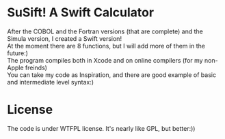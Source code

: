 # SuSift! A Swift Calculator
After the COBOL and the Fortran versions (that are complete) and the Simula version, I created a Swift version!<br>
At the moment there are 8 functions, but I will add more of them in the future:)<br>
The program compiles both in Xcode and on online compilers (for my non-Apple freinds)<br>
You can take my code as Inspiration, and there are good example of basic and intermediate level syntax:)<br>
# License
The code is under WTFPL license. It's nearly like GPL, but better:))
